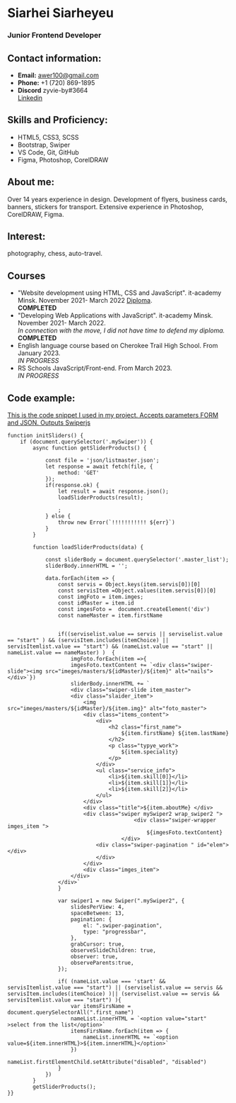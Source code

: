 # Siarhei Siarheyeu #
### Junior Frontend Developer ###
## Contact information: ##
* **Email:** awer100@gmail.com </br>
* **Phone:** +1 (720) 869-1895 </br>
* **Discord** zyvie-by#3664 </br>
[Linkedin](https://www.linkedin.com/in/siarhei-siarheyeu-339463170/)
## Skills and Proficiency: ##
* HTML5, CSS3, SCSS </br>
* Bootstrap, Swiper </br>
* VS Code, Git, GitHub </br>
* Figma, Photoshop, CorelDRAW </br>
## About me: ##
<p>Over 14 years experience in design. Development of flyers, business cards, banners, stickers for transport. Extensive experience in Photoshop, CorelDRAW, Figma.</p>

## Interest: ##
<p>photography, chess, auto-travel.</p>

## Courses ##
* "Website development using HTML, CSS and JavaScript". it-academy Minsk. November 2021- March 2022 [Diploma]().</br>**COMPLETED**
* "Developing Web Applications with JavaScript". it-academy Minsk. November 2021- March 2022. </br>
*In connection with the move, I did not have time to defend my diploma.* </br>**COMPLETED**
* English language course based on Cherokee Trail High School. From January 2023. </br> *IN PROGRESS*
* RS Schools JavaScript/Front-end. From March 2023. </br> *IN PROGRESS*

## Code example: ##
[This is the code snippet I used in my project. Accepts parameters FORM and JSON. Outputs Swiperjs](https://awer17.github.io/Nails_club/)

```
function initSliders() {
    if (document.querySelector('.mySwiper')) { 
        async function getSliderProducts() {
            
            const file = 'json/listmaster.json';
            let response = await fetch(file, {
                method: 'GET'
            });
            if(response.ok) {
                let result = await response.json();
                loadSliderProducts(result);
                
                ;
            } else {
                throw new Error(`!!!!!!!!!!! ${err}`)
            }
        }
    
        function loadSliderProducts(data) {
            
            const sliderBody = document.querySelector('.master_list');
            sliderBody.innerHTML = '';

            data.forEach(item => {
                const servis = Object.keys(item.servis[0])[0]
                const servisItem =Object.values(item.servis[0])[0]
                const imgFoto = item.imges;
                const idMaster = item.id
                const imgesFoto =  document.createElement('div')
                const nameMaster = item.firstName


                if((serviselist.value == servis || serviselist.value == "start" ) && (servisItem.includes(itemChoice) || servisItemlist.value == "start") && (nameList.value == "start" || nameList.value == nameMaster) )  {
                    imgFoto.forEach(item =>{
                    imgesFoto.textContent += `<div class="swiper-slide"><img src="imeges/masters/${idMaster}/${item}" alt="nails"></div>`})
                    sliderBody.innerHTML += `
                    <div class="swiper-slide item_master">
                    <div class="slaider_item">
                        <img src="imeges/masters/${idMaster}/${item.img}" alt="foto_master">
                        <div class="items_content">
                            <div>
                                <h2 class="first_name">
                                    ${item.firstName} ${item.lastName}
                                </h2>
                                <p class="typye_work">
                                    ${item.speciality}
                                </p>
                            </div>
                            <ul class="service_info">
                                <li>${item.skill[0]}</li>
                                <li>${item.skill[1]}</li>
                                <li>${item.skill[2]}</li>
                            </ul>
                        </div>
                        <div class="title">${item.aboutMe} </div>
                        <div class="swiper mySwiper2 wrap_swiper2 ">
                                        <div class="swiper-wrapper imges_item ">
                                            ${imgesFoto.textContent}                            
                                    </div>
                            <div class="swiper-pagination " id="elem"></div>
                            </div>
                        </div>
                        <div class="imges_item">   
                    </div>
                </div>` 
                }  
                
                var swiper1 = new Swiper(".mySwiper2", {
                    slidesPerView: 4,
                    spaceBetween: 13,
                    pagination: {
                        el: ".swiper-pagination",
                        type: "progressbar",
                    },
                    grabCursor: true,
                    observeSlideChildren: true,
                    observer: true,
                    observeParents:true,
                });    
                
                if( (nameList.value === 'start' && servisItemlist.value === "start") || (serviselist.value == servis && servisItem.includes(itemChoice) )|| (serviselist.value == servis && servisItemlist.value === "start") ){
                    var itemsFirsName = document.querySelectorAll(".first_name")
                    nameList.innerHTML = `<option value="start" >select from the list</option>`
                    itemsFirsName.forEach(item => {
                        nameList.innerHTML += `<option value=${item.innerHTML}>${item.innerHTML}</option>`
                    })
                    nameList.firstElementChild.setAttribute("disabled", "disabled")
                }
            })
        }
        getSliderProducts();
}}
```


